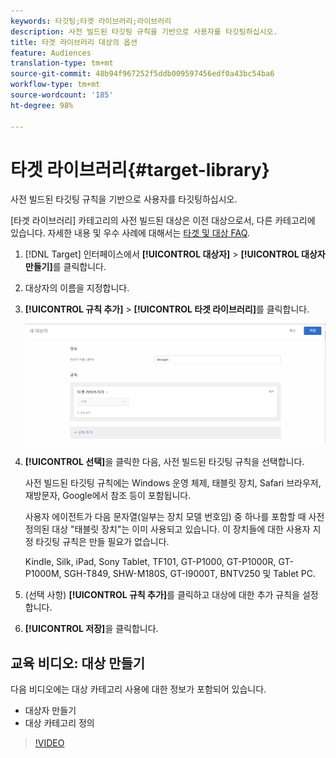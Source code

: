 ```yaml
---
keywords: 타깃팅;타겟 라이브러리;라이브러리
description: 사전 빌드된 타깃팅 규칙을 기반으로 사용자를 타깃팅하십시오.
title: 타겟 라이브러리 대상의 옵션
feature: Audiences
translation-type: tm+mt
source-git-commit: 48b94f967252f5ddb009597456edf0a43bc54ba6
workflow-type: tm+mt
source-wordcount: '185'
ht-degree: 98%

---
```



# 타겟 라이브러리{#target-library}

사전 빌드된 타깃팅 규칙을 기반으로 사용자를 타깃팅하십시오.

[타겟 라이브러리] 카테고리의 사전 빌드된 대상은 이전 대상으로서, 다른 카테고리에 있습니다. 자세한 내용 및 우수 사례에 대해서는 [타겟 및 대상 FAQ](/help/c-target/c-troubleshooting-targets-and-audiences/troubleshooting-targets-and-audiences.md#concept_C4EE4B8F4840430CBD798D579A8F208D).

1. [!DNL Target] 인터페이스에서 **[!UICONTROL 대상자]** > **[!UICONTROL 대상자 만들기]**&#x200B;를 클릭합니다.
1. 대상자의 이름을 지정합니다.
1. **[!UICONTROL 규칙 추가]** > **[!UICONTROL 타겟 라이브러리]**&#x200B;를 클릭합니다.

   ![타겟 라이브러리](assets/target_library.png)

1. **[!UICONTROL 선택]**&#x200B;을 클릭한 다음, 사전 빌드된 타깃팅 규칙을 선택합니다.

   사전 빌드된 타깃팅 규칙에는 Windows 운영 체제, 태블릿 장치, Safari 브라우저, 재방문자, Google에서 참조 등이 포함됩니다.

   사용자 에이전트가 다음 문자열(일부는 장치 모델 번호임) 중 하나를 포함할 때 사전 정의된 대상 &quot;태블릿 장치&quot;는 이미 사용되고 있습니다. 이 장치들에 대한 사용자 지정 타깃팅 규칙은 만들 필요가 없습니다.

   Kindle, Silk, iPad, Sony Tablet, TF101, GT-P1000, GT-P1000R, GT-P1000M, SGH-T849, SHW-M180S, GT-I9000T, BNTV250 및 Tablet PC.

1. (선택 사항) **[!UICONTROL 규칙 추가]**&#x200B;를 클릭하고 대상에 대한 추가 규칙을 설정합니다.
1. **[!UICONTROL 저장]**&#x200B;을 클릭합니다.

## 교육 비디오: 대상 만들기

다음 비디오에는 대상 카테고리 사용에 대한 정보가 포함되어 있습니다.

* 대상자 만들기
* 대상 카테고리 정의

>[!VIDEO](https://video.tv.adobe.com/v/17392)
